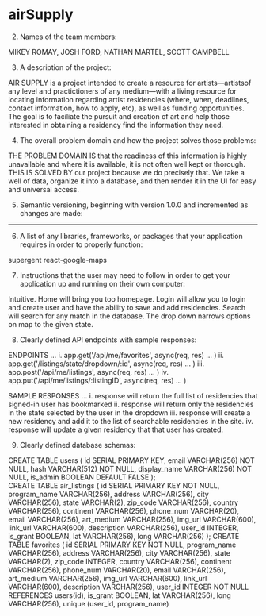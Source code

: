 # airSupply

2. Names of the team members:

MIKEY ROMAY, JOSH FORD, NATHAN MARTEL, SCOTT CAMPBELL

3. A description of the project:

AIR SUPPLY is a project intended to create a resource for artists—artistsof any level and practictioners of any medium—with a living resource for locating information regarding artist residencies (where, when, deadlines, contact information, how to apply, etc), as well as funding opportunities. The goal is to faciliate the pursuit and creation of art and help those interested in obtaining a residency find the information they need.

4. The overall problem domain and how the project solves those problems:

THE PROBLEM DOMAIN IS that the readiness of this information is highly unavailable and where it is available, it is not often well kept or thorough. THIS IS SOLVED BY our project because we do precisely that. We take a well of data, organize it into a database, and then render it in the UI for easy and universal access.

5. Semantic versioning, beginning with version 1.0.0 and incremented as changes are made:

- - -

6. A list of any libraries, frameworks, or packages that your application requires in order to properly function:

supergent 
react-google-maps



7. Instructions that the user may need to follow in order to get your application up and running on their own computer:

Intuitive.
Home will bring you too homepage.
Login will allow you to login and create user and have the ability to save and add residencies.
Search will search for any match in the database.
The drop down narrows options on map to the given state.


8. Clearly defined API endpoints with sample responses:

ENDPOINTS ...
 i. app.get('/api/me/favorites', async(req, res) ... )
 ii. app.get('/listings/state/dropdown/:id', async(req, res) ... )
 iii. app.post('/api/me/listings', async(req, res) ... )
 iv. app.put('/api/me/listings/:listingID', async(req, res) ... )

SAMPLE RESPONSES ...
 i. response will return the full list of residencies that signed-in user has bookmarked
 ii. response will return only the residencies in the state selected by the user in the dropdown
 iii. response will create a new residency and add it to the list of searchable residencies in the site.
 iv. response will update a given residency that that user has created.


9. Clearly defined database schemas:

CREATE TABLE users (
                    id SERIAL PRIMARY KEY,
                    email VARCHAR(256) NOT NULL,
                    hash VARCHAR(512) NOT NULL,
                    display_name VARCHAR(256) NOT NULL,
                    is_admin BOOLEAN DEFAULT FALSE
                );           
CREATE TABLE air_listings (
                    id SERIAL PRIMARY KEY NOT NULL,
                    program_name VARCHAR(256),
                    address VARCHAR(256),
                    city VARCHAR(256),
                    state VARCHAR(2),
                    zip_code VARCHAR(256),
                    country VARCHAR(256),
                    continent VARCHAR(256),
                    phone_num VARCHAR(20), 
                    email VARCHAR(256),
                    art_medium VARCHAR(256),
                    img_url VARCHAR(600),
                    link_url VARCHAR(600),
                    description VARCHAR(256),
                    user_id INTEGER,
                    is_grant BOOLEAN,
                    lat VARCHAR(256),
                    long VARCHAR(256)
            );
CREATE TABLE favorites (
                    id SERIAL PRIMARY KEY NOT NULL,
                    program_name VARCHAR(256),
                    address VARCHAR(256),
                    city VARCHAR(256),
                    state VARCHAR(2),
                    zip_code INTEGER,
                    country VARCHAR(256),
                    continent VARCHAR(256),
                    phone_num VARCHAR(20), 
                    email VARCHAR(256),
                    art_medium VARCHAR(256),
                    img_url VARCHAR(600),
                    link_url VARCHAR(600),
                    description VARCHAR(256),
                    user_id INTEGER NOT NULL REFERENCES users(id),
                    is_grant BOOLEAN,
                    lat VARCHAR(256),
                    long VARCHAR(256),
                    unique (user_id, program_name)
